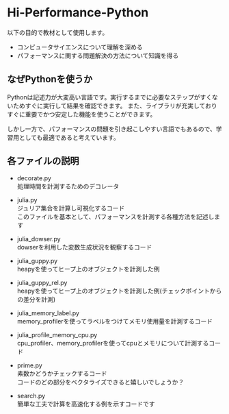 # Hi-Performance-Python

以下の目的で教材として使用します。

- コンピュータサイエンスについて理解を深める
- パフォーマンスに関する問題解決の方法について知識を得る

## なぜPythonを使うか

Pythonは記述力が大変高い言語です。実行するまでに必要なステップがすくないためすぐに実行して結果を確認できます。
また、ライブラリが充実しておりすぐに重要でかつ安定した機能を使うことができます。

しかし一方で、パフォーマンスの問題を引き起こしやすい言語でもあるので、学習用としても最適であると考えています。


## 各ファイルの説明

- decorate.py  
処理時間を計測するためのデコレータ

- julia.py  
ジュリア集合を計算し可視化するコード  
このファイルを基本として、パフォーマンスを計測する各種方法を記述します

- julia_dowser.py  
dowserを利用した変数生成状況を観察するコード

- julia_guppy.py  
heapyを使ってヒープ上のオブジェクトを計測した例  

- julia_guppy_rel.py  
heapyを使ってヒープ上のオブジェクトを計測した例(チェックポイントからの差分を計測)

- julia_memory_label.py  
memory_profilerを使ってラベルをつけてメモリ使用量を計測するコード

- julia_profile_memory_cpu.py  
cpu_profiler、memory_profilerを使ってcpuとメモリについて計測するコード

- prime.py  
素数かどうかチェックするコード  
コードのどの部分をベクタライズできると嬉しいでしょうか？

- search.py  
簡単な工夫で計算を高速化する例を示すコードです
